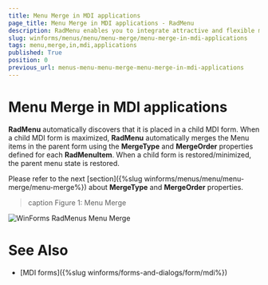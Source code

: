 ```yaml
---
title: Menu Merge in MDI applications
page_title: Menu Merge in MDI applications - RadMenu
description: RadMenu enables you to integrate attractive and flexible menus on Forms within your Windows applications.
slug: winforms/menus/menu/menu-merge/menu-merge-in-mdi-applications
tags: menu,merge,in,mdi,applications
published: True
position: 0
previous_url: menus-menu-menu-merge-menu-merge-in-mdi-applications
---
```


# Menu Merge in MDI applications

__RadMenu__ automatically discovers that it is placed in a child MDI form. When a child MDI form is maximized, **RadMenu** automatically merges the Menu items in the parent form using the **MergeType** and **MergeOrder** properties defined for each **RadMenuItem**. When a child form is restored/minimized, the parent menu state is restored.

Please refer to the next [section]({%slug winforms/menus/menu/menu-merge/menu-merge%}) about **MergeType** and **MergeOrder** properties.

>caption Figure 1: Menu Merge

![WinForms RadMenus Menu Merge](images/menus-menu-menu-merge-menu-merge-in-mdi-applications001.gif)

# See Also

* [MDI forms]({%slug winforms/forms-and-dialogs/form/mdi%})	

